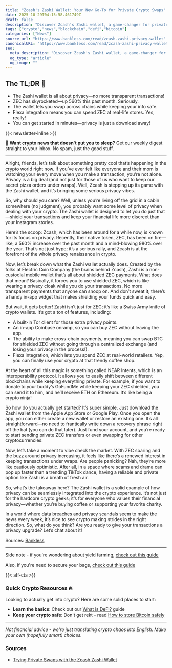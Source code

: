 ```yaml
---
title: "Zcash's Zashi Wallet: Your New Go-To for Private Crypto Swaps"
date: 2025-10-29T04:15:58.461749Z
draft: false
description: "Discover Zcash's Zashi wallet, a game-changer for private crypto transactions. Learn how it boosts your DeFi experience and privacy."
tags: ["crypto","news","blockchain","defi","bitcoin"]
categories: ["News"]
source_url: "https://www.bankless.com/read/zcash-zashi-privacy-wallet"
canonicalURL: "https://www.bankless.com/read/zcash-zashi-privacy-wallet"
seo:
  meta_description: "Discover Zcash's Zashi wallet, a game-changer for private crypto transactions. Learn how it boosts your DeFi experience and privacy."
  og_type: "article"
  og_image: ""
---
```


## The TL;DR 📝

- The Zashi wallet is all about privacy—no more transparent transactions!
- ZEC has skyrocketed—up 560% this past month. Seriously.
- The wallet lets you swap across chains while keeping your info safe.
- Flexa integration means you can spend ZEC at real-life stores. Yes, really!
- You can get started in minutes—privacy is just a download away!

{{< newsletter-inline >}}

📧 **Want crypto news that doesn't put you to sleep?** Get our weekly digest straight to your inbox. No spam, just the good stuff.

---

Alright, friends, let’s talk about something pretty cool that’s happening in the crypto world right now. If you’ve ever felt like everyone and their mom is watching your every move when you make a transaction, you’re not alone. Privacy is a big deal (and not just for those of us who want to keep our secret pizza orders under wraps). Well, Zcash is stepping up its game with the Zashi wallet, and it’s bringing some serious privacy vibes. 

So, why should you care? Well, unless you’re living off the grid in a cabin somewhere (no judgment), you probably want some level of privacy when dealing with your crypto. The Zashi wallet is designed to let you do just that—shield your transactions and keep your financial life more discreet than your Instagram stories. 

Here’s the scoop: Zcash, which has been around for a while now, is known for its focus on privacy. Recently, their native token, ZEC, has been on fire—like, a 560% increase over the past month and a mind-blowing 980% over the year. That’s not just hype; it’s a serious rally, and Zcash is at the forefront of the whole privacy renaissance in crypto.

Now, let’s break down what the Zashi wallet actually does. Created by the folks at Electric Coin Company (the brains behind Zcash), Zashi is a non-custodial mobile wallet that’s all about shielded ZEC payments. What does that mean? Basically, it forces you to use shielded ZEC, which is like wearing a privacy cloak while you do your transactions. No more transparent payments that anyone can snoop on. And don’t sweat it; there’s a handy in-app widget that makes shielding your funds quick and easy.

But wait, it gets better! Zashi isn’t just for ZEC; it’s like a Swiss Army knife of crypto wallets. It’s got a ton of features, including:
- A built-in Tor client for those extra privacy points.
- An in-app Coinbase onramp, so you can buy ZEC without leaving the app.
- The ability to make cross-chain payments, meaning you can swap BTC for shielded ZEC without going through a centralized exchange (and losing your privacy in the process!).
- Flexa integration, which lets you spend ZEC at real-world retailers. Yep, you can finally use your crypto at that trendy coffee shop.

At the heart of all this magic is something called NEAR Intents, which is an interoperability protocol. It allows you to easily shift between different blockchains while keeping everything private. For example, if you want to donate to your buddy’s GoFundMe while keeping your ZEC shielded, you can send it to him, and he’ll receive ETH on Ethereum. It’s like being a crypto ninja!

So how do you actually get started? It’s super simple. Just download the Zashi wallet from the Apple App Store or Google Play. Once you open the app, you can either create a new wallet or restore an existing one. It’s all straightforward—no need to frantically write down a recovery phrase right off the bat (you can do that later). Just fund your account, and you’re ready to start sending private ZEC transfers or even swapping for other cryptocurrencies.

Now, let’s take a moment to vibe check the market. With ZEC soaring and the buzz around privacy increasing, it feels like there’s a renewed interest in keeping transactions under wraps. Are people panicking? Nah, they’re more like cautiously optimistic. After all, in a space where scams and drama can pop up faster than a trending TikTok dance, having a reliable and private option like Zashi is a breath of fresh air.

So, what’s the takeaway here? The Zashi wallet is a solid example of how privacy can be seamlessly integrated into the crypto experience. It’s not just for the hardcore crypto geeks; it’s for everyone who values their financial privacy—whether you’re buying coffee or supporting your favorite charity. 

In a world where data breaches and privacy scandals seem to make the news every week, it’s nice to see crypto making strides in the right direction. So, what do you think? Are you ready to give your transactions a privacy upgrade? Let’s chat about it!

Sources: [Bankless](https://www.bankless.com/read/zcash-zashi-privacy-wallet)

---

Side note - if you're wondering about yield farming, [check out this guide](/pages/yield-farming-explained/)

Also, if you're need to secure your bags, [check out this guide](/pages/how-to-store-bitcoin-safely/)

{{< aff-cta >}}

### Quick Crypto Resources 🔥

Looking to actually get into crypto? Here are some solid places to start:
- **Learn the basics**: Check out our [What is DeFi?](/pages/what-is-defi/) guide
- **Keep your crypto safe**: Don't get rekt - read [How to store Bitcoin safely](/pages/how-to-store-bitcoin-safely/)


---

_Not financial advice - we're just translating crypto chaos into English. Make your own (hopefully smart) choices._

### Sources
- [Trying Private Swaps with the Zcash Zashi Wallet](https://www.bankless.com/read/zcash-zashi-privacy-wallet)

